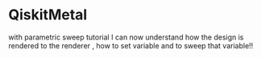 # QiskitMetal

with parametric sweep tutorial I can now understand how the design is rendered to the renderer , how to set variable and to sweep that variable!!
